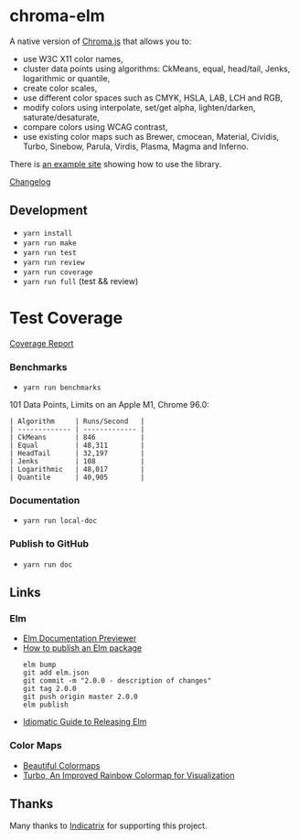 # chroma-elm
A native version of [Chroma.js](https://gka.github.io/chroma.js) that allows you to:
 * use W3C X11 color names,
 * cluster data points using algorithms: CkMeans, equal, head/tail, Jenks, logarithmic or quantile,   
 * create color scales, 
 * use different color spaces such as CMYK, HSLA, LAB, LCH and RGB, 
 * modify colors using interpolate, set/get alpha, lighten/darken, saturate/desaturate,
 * compare colors using WCAG contrast, 
 * use existing color maps such as Brewer, cmocean, Material, Cividis, Turbo, Sinebow, Parula, Virdis, Plasma, Magma and Inferno.

There is [an example site](https://newmana.github.io/chroma-elm/) showing how to use the library.

[Changelog](https://github.com/newmana/chroma-elm/blob/master/CHANGELOG.md)

## Development
- `yarn install`
- `yarn run make`
- `yarn run test`
- `yarn run review`
- `yarn run coverage`
- `yarn run full` (test && review)

# Test Coverage
[Coverage Report](https://newmana.github.io/chroma-elm/coverage.html)

### Benchmarks
- `yarn run benchmarks`

101 Data Points, Limits on an Apple M1, Chrome 96.0:

```text
| Algorithm     | Runs/Second   |
| ------------- | ------------- |
| CkMeans       | 846           |
| Equal         | 48,311        |
| HeadTail      | 32,197        |
| Jenks         | 108           |
| Logarithmic   | 48,017        |
| Quantile      | 40,905        |
```

### Documentation
- `yarn run local-doc`

### Publish to GitHub
- `yarn run doc`

## Links
                
### Elm
- [Elm Documentation Previewer](https://elm-doc-preview.netlify.com/)
- [How to publish an Elm package](https://medium.com/@Max_Goldstein/how-to-publish-an-elm-package-3053b771e545)
  ```shell
  elm bump
  git add elm.json
  git commit -m "2.0.0 - description of changes"
  git tag 2.0.0
  git push origin master 2.0.0
  elm publish
  ```
- [Idiomatic Guide to Releasing Elm](https://github.com/dillonkearns/idiomatic-elm-package-guide)

### Color Maps
- [Beautiful Colormaps](https://matplotlib.org/cmocean/)
- [Turbo, An Improved Rainbow Colormap for Visualization](https://ai.googleblog.com/2019/08/turbo-improved-rainbow-colormap-for.html)

## Thanks

Many thanks to [Indicatrix](https://indicatrix.io) for supporting this project.